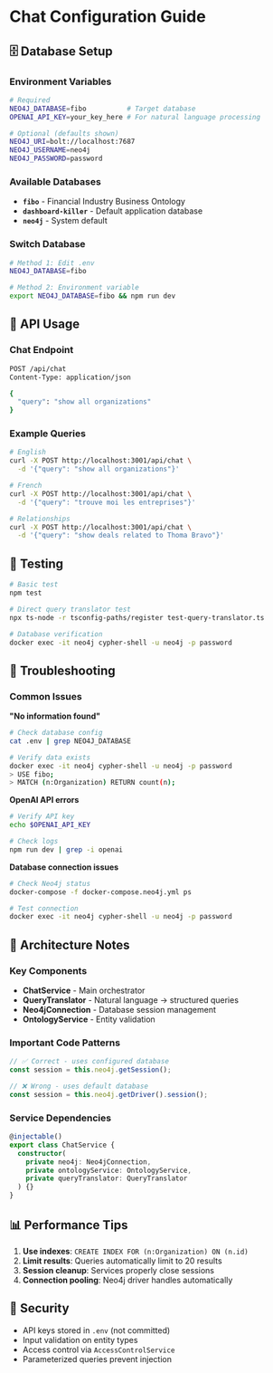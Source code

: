 # Chat Configuration Guide

## 🗄️ Database Setup

### Environment Variables
```bash
# Required
NEO4J_DATABASE=fibo          # Target database
OPENAI_API_KEY=your_key_here # For natural language processing

# Optional (defaults shown)
NEO4J_URI=bolt://localhost:7687
NEO4J_USERNAME=neo4j
NEO4J_PASSWORD=password
```

### Available Databases
- **`fibo`** - Financial Industry Business Ontology
- **`dashboard-killer`** - Default application database
- **`neo4j`** - System default

### Switch Database
```bash
# Method 1: Edit .env
NEO4J_DATABASE=fibo

# Method 2: Environment variable
export NEO4J_DATABASE=fibo && npm run dev
```

## 🚀 API Usage

### Chat Endpoint
```bash
POST /api/chat
Content-Type: application/json

{
  "query": "show all organizations"
}
```

### Example Queries
```bash
# English
curl -X POST http://localhost:3001/api/chat \
  -d '{"query": "show all organizations"}'

# French
curl -X POST http://localhost:3001/api/chat \
  -d '{"query": "trouve moi les entreprises"}'

# Relationships
curl -X POST http://localhost:3001/api/chat \
  -d '{"query": "show deals related to Thoma Bravo"}'
```

## 🧪 Testing

```bash
# Basic test
npm test

# Direct query translator test
npx ts-node -r tsconfig-paths/register test-query-translator.ts

# Database verification
docker exec -it neo4j cypher-shell -u neo4j -p password
```

## 🐞 Troubleshooting

### Common Issues

**"No information found"**
```bash
# Check database config
cat .env | grep NEO4J_DATABASE

# Verify data exists
docker exec -it neo4j cypher-shell -u neo4j -p password
> USE fibo;
> MATCH (n:Organization) RETURN count(n);
```

**OpenAI API errors**
```bash
# Verify API key
echo $OPENAI_API_KEY

# Check logs
npm run dev | grep -i openai
```

**Database connection issues**
```bash
# Check Neo4j status
docker-compose -f docker-compose.neo4j.yml ps

# Test connection
docker exec -it neo4j cypher-shell -u neo4j -p password
```

## 🔧 Architecture Notes

### Key Components
- **ChatService** - Main orchestrator
- **QueryTranslator** - Natural language → structured queries
- **Neo4jConnection** - Database session management
- **OntologyService** - Entity validation

### Important Code Patterns
```typescript
// ✅ Correct - uses configured database
const session = this.neo4j.getSession();

// ❌ Wrong - uses default database
const session = this.neo4j.getDriver().session();
```

### Service Dependencies
```typescript
@injectable()
export class ChatService {
  constructor(
    private neo4j: Neo4jConnection,
    private ontologyService: OntologyService,
    private queryTranslator: QueryTranslator
  ) {}
}
```

## 📊 Performance Tips

1. **Use indexes**: `CREATE INDEX FOR (n:Organization) ON (n.id)`
2. **Limit results**: Queries automatically limit to 20 results
3. **Session cleanup**: Services properly close sessions
4. **Connection pooling**: Neo4j driver handles automatically

## 🔐 Security

- API keys stored in `.env` (not committed)
- Input validation on entity types
- Access control via `AccessControlService`
- Parameterized queries prevent injection 